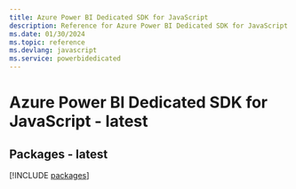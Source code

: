 ```yaml
---
title: Azure Power BI Dedicated SDK for JavaScript
description: Reference for Azure Power BI Dedicated SDK for JavaScript
ms.date: 01/30/2024
ms.topic: reference
ms.devlang: javascript
ms.service: powerbidedicated
---
```

# Azure Power BI Dedicated SDK for JavaScript - latest
## Packages - latest
[!INCLUDE [packages](power-bi-dedicated-index.md)]